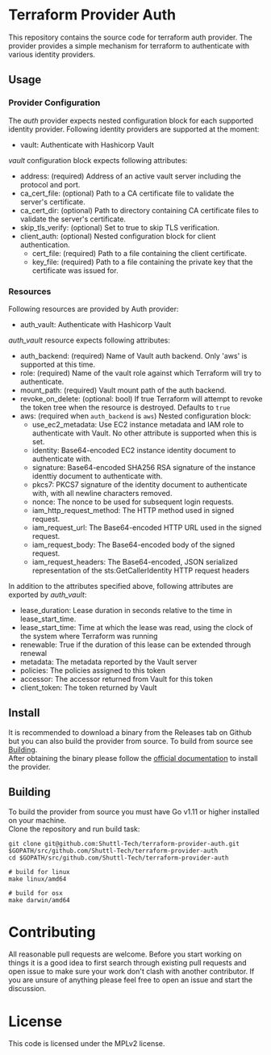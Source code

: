 # Terraform Provider Auth

This repository contains the source code for terraform auth provider. The provider provides a simple mechanism for
terraform to authenticate with various identity providers.

## Usage

### Provider Configuration

The *auth* provider expects nested configuration block for each supported identity provider. Following identity
providers are supported at the moment:

 - vault: Authenticate with Hashicorp Vault
 
*vault* configuration block expects following attributes:

 - address: (required) Address of an active vault server including the protocol and port.
 - ca_cert_file: (optional) Path to a CA certificate file to validate the server's certificate.
 - ca_cert_dir: (optional) Path to directory containing CA certificate files to validate the server's certificate.
 - skip_tls_verify: (optional) Set to true to skip TLS verification.
 - client_auth: (optional) Nested configuration block for client authentication.
   - cert_file: (required) Path to a file containing the client certificate.
   - key_file: (required) Path to a file containing the private key that the certificate was issued for.
   
### Resources

Following resources are provided by Auth provider:

 - auth_vault: Authenticate with Hashicorp Vault

*auth_vault* resource expects following attributes:

 - auth_backend: (required) Name of Vault auth backend. Only 'aws' is supported at this time.
 - role: (required) Name of the vault role against which Terraform will try to authenticate.
 - mount_path: (required) Vault mount path of the auth backend.
 - revoke_on_delete: (optional: bool) If true Terraform will attempt to revoke the token tree when the resource is destroyed. Defaults to `true`
 - aws: (required when `auth_backend` is `aws`) Nested configuration block:
   - use_ec2_metadata: Use EC2 instance metadata and IAM role to authenticate with Vault. No other attribute is supported when this is set.
   - identity: Base64-encoded EC2 instance identity document to authenticate with.
   - signature: Base64-encoded SHA256 RSA signature of the instance identtiy document to authenticate with.
   - pkcs7: PKCS7 signature of the identity document to authenticate with, with all newline characters removed.
   - nonce: The nonce to be used for subsequent login requests.
   - iam_http_request_method: The HTTP method used in signed request.
   - iam_request_url: The Base64-encoded HTTP URL used in the signed request.
   - iam_request_body: The Base64-encoded body of the signed request.
   - iam_request_headers: The Base64-encoded, JSON serialized representation of the sts:GetCallerIdentity HTTP request headers

In addition to the attributes specified above, following attributes are exported by *auth_vault*:

 - lease_duration: Lease duration in seconds relative to the time in lease_start_time.
 - lease_start_time: Time at which the lease was read, using the clock of the system where Terraform was running
 - renewable: True if the duration of this lease can be extended through renewal
 - metadata: The metadata reported by the Vault server
 - policies: The policies assigned to this token
 - accessor: The accessor returned from Vault for this token
 - client_token: The token returned by Vault
 
## Install

It is recommended to download a binary from the Releases tab on Github but you can also build the provider from source.
To build from source see [Building][].  
After obtaining the binary please follow the [official documentation][] to install the provider.

## Building

To build the provider from source you must have Go v1.11 or higher installed on your machine.  
Clone the repository and run build task:

```
git clone git@github.com:Shuttl-Tech/terraform-provider-auth.git $GOPATH/src/github.com/Shuttl-Tech/terraform-provider-auth
cd $GOPATH/src/github.com/Shuttl-Tech/terraform-provider-auth

# build for linux
make linux/amd64

# build for osx
make darwin/amd64
```

# Contributing
All reasonable pull requests are welcome. Before you start working on things it is a good idea to first search through existing pull requests and open issue to make sure your work don't clash with another contributor. If you are unsure of anything please feel free to open an issue and start the discussion.

# License
This code is licensed under the MPLv2 license.

[Building]: #building
[official documentation]: https://www.terraform.io/docs/plugins/basics.html#installing-plugins
